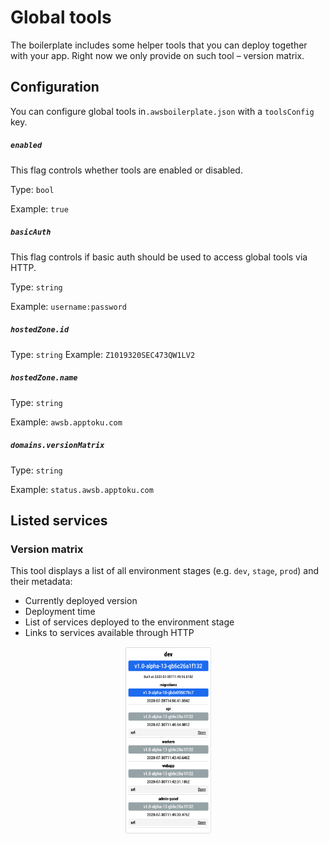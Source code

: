 # Global tools
The boilerplate includes some helper tools that you can deploy together with your app.
Right now we only provide on such tool – version matrix.

## Configuration
You can configure global tools in`.awsboilerplate.json` with a `toolsConfig` key.

##### `enabled`
This flag controls whether tools are enabled or disabled.

Type: `bool`

Example: `true`

##### `basicAuth`
This flag controls if basic auth should be used to access global tools via HTTP.

Type: `string`

Example: `username:password`

##### `hostedZone.id`

Type: `string`
Example: `Z1019320SEC473QW1LV2`

##### `hostedZone.name`

Type: `string`

Example: `awsb.apptoku.com`

##### `domains.versionMatrix`

Type: `string`

Example: `status.awsb.apptoku.com`

## Listed services
### Version matrix
This tool displays a list of all environment stages (e.g. `dev`, `stage`, `prod`) and their metadata:
- Currently deployed version
- Deployment time
- List of services deployed to the environment stage
- Links to services available through HTTP


<p align="center"> 
    <img src="/docs/images/version-matrix.png" alt="Version matrix" height="300" /> 
</p>

